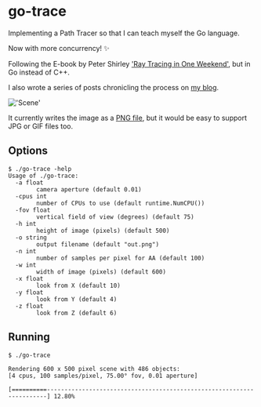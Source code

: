 # go-trace

Implementing a Path Tracer so that I can teach myself the Go language.

Now with more concurrency! :sparkles:

Following the E-book by Peter Shirley ['Ray Tracing in One Weekend'](http://www.amazon.com/Ray-Tracing-Weekend-Peter-Shirley-ebook/dp/B01B5AODD8), but in Go instead of C++.

I also wrote a series of posts chronicling the process on [my blog](http://www.markphelps.me/2016/03/15/writing-a-ray-tracer-in-go.html).

!['Scene'](https://s3.amazonaws.com/markphelps.me/2016/out.png)

It currently writes the image as a [PNG file](https://en.wikipedia.org/wiki/Portable_Network_Graphics), but it would be easy to support JPG or GIF files too.

## Options

```
$ ./go-trace -help
Usage of ./go-trace:
  -a float
        camera aperture (default 0.01)
  -cpus int
        number of CPUs to use (default runtime.NumCPU())
  -fov float
        vertical field of view (degrees) (default 75)
  -h int
        height of image (pixels) (default 500)
  -o string
        output filename (default "out.png")
  -n int
        number of samples per pixel for AA (default 100)
  -w int
        width of image (pixels) (default 600)
  -x float
        look from X (default 10)
  -y float
        look from Y (default 4)
  -z float
        look from Z (default 6)
```

## Running

```
$ ./go-trace

Rendering 600 x 500 pixel scene with 486 objects:
[4 cpus, 100 samples/pixel, 75.00° fov, 0.01 aperture]

[==========----------------------------------------------------------------------] 12.80%
```
